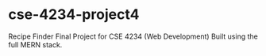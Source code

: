 # cse-4234-project4
Recipe Finder Final Project for CSE 4234 (Web Development)
Built using the full MERN stack.

